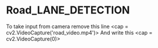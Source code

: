 # Road_LANE_DETECTION
To take input from camera remove this line  <cap = cv2.VideoCapture('road_video.mp4')> 
And write this <cap = cv2.VideoCapture(0)>
